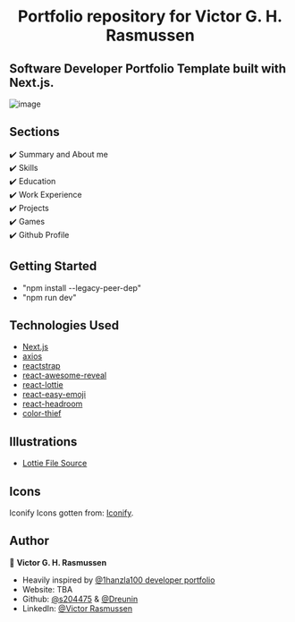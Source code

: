 <h1 align="center"> Portfolio repository for Victor G. H. Rasmussen</h1>

## Software Developer Portfolio Template built with Next.js.

![image](https://github.com/user-attachments/assets/116602c9-b02f-4ae1-af60-b1d9ed54b865)


## Sections

✔️ Summary and About me\
✔️ Skills\
✔️ Education\
✔️ Work Experience\
✔️ Projects\
✔️ Games\
✔️ Github Profile

## Getting Started
- "npm install --legacy-peer-dep"
- "npm run dev"

## Technologies Used

- [Next.js](https://nextjs.org/)
- [axios](https://www.npmjs.com/package/axios)
- [reactstrap](https://reactstrap.github.io/)
- [react-awesome-reveal](https://www.npmjs.com/package/react-awesome-reveal)
- [react-lottie](https://www.npmjs.com/package/react-lottie)
- [react-easy-emoji](https://github.com/appfigures/react-easy-emoji)
- [react-headroom](https://github.com/KyleAMathews/react-headroom)
- [color-thief](https://github.com/lokesh/color-thief)

## Illustrations

- [Lottie File Source](https://lottiefiles.com)

## Icons

Iconify Icons gotten from: [Iconify](https://icon-sets.iconify.design/).

## Author

👤 **Victor G. H. Rasmussen**

- Heavily inspired by [@1hanzla100 developer portfolio](github.com/1hanzla100/developer-portfolio/)
- Website: TBA
- Github: [@s204475](https://github.com/s204475) & [@Dreunin](https://github.com/dreunin)
- LinkedIn: [@Victor Rasmussen](https://www.linkedin.com/in/victor-harbo-rasmussen-473889185/)
